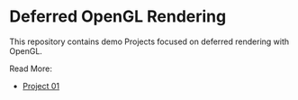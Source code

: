 # Deferred OpenGL Rendering

This repository contains demo Projects focused on deferred rendering with OpenGL.

Read More:
 - [Project 01](./Project01/README.md)